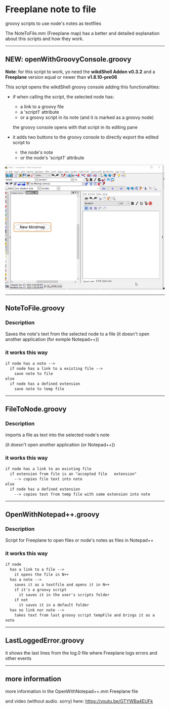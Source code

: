 # Freeplane note to file

groovy scripts to use node's notes as textfiles

The NoteToFile.mm (Freeplane map) has a better and detailed explanation about this scripts and how they work.

---

## NEW: openWithGroovyConsole.groovy

**Note**: for this script to work, yo need the **wikdShell Addon v0.3.2** and a **Freeplane** version equal or newer than **v1.8.10-pre06**

This script opens the wikdShell groovy console adding this functionalities:

- if when calling the script, the selected node has:
  - a link to a groovy file
  - a 'script1' attribute
  - or a groovy script in its note (and it is marked as a groovy node)
  
  the groovy console opens with that script in its editing pane

- it adds two buttons to the groovy console to directly export the edited script to
  - the node's note
  - or the node's 'script1' attribute

![scriptInNote](scriptInNote.gif)

---

## NoteToFile.groovy

### Description

Saves the note's text from the selected node to a file (it doesn't open another application (for exmple Notepad++))

### it works this way

    if node has a note -->
      if node has a link to a existing file -->
        save note to file
    else
      if node has a defined extension
        save note to temp file

---

## FileToNode.groovy

### Description

imports a file as text into the selected node's note

(it doesn't open another application (or Notepad++))

### it works this way

    if node has a link to an existing file
      if extension from file is an "accepted file   extension"
        --> copies file text into note
    else
      if node has a defined extension
        --> copies text from temp file with same extension into note

---

## OpenWithNotepad++.groovy

### Description

Script for Freeplane to open files or node's notes as files in Notepad++

### it works this way

    if node
      has a link to a file -->
        it opens the file in N++
      has a note -->
        saves it as a textfile and opens it in N++
        if it's a groovy script
          it saves it in the user's scripts folder
        if not
          it saves it in a default folder
      has no link nor note -->
        takes text from last groovy script tempFile and brings it as a note

---

## LastLoggedError.groovy

it shows the last lines from the log.0 file where Freeplane logs errors and other events

---

## more information

more information in the OpenWithNotepad++.mm Freeplane file

and video (without audio. sorry) here: https://youtu.be/GTYWBa4EUFk
